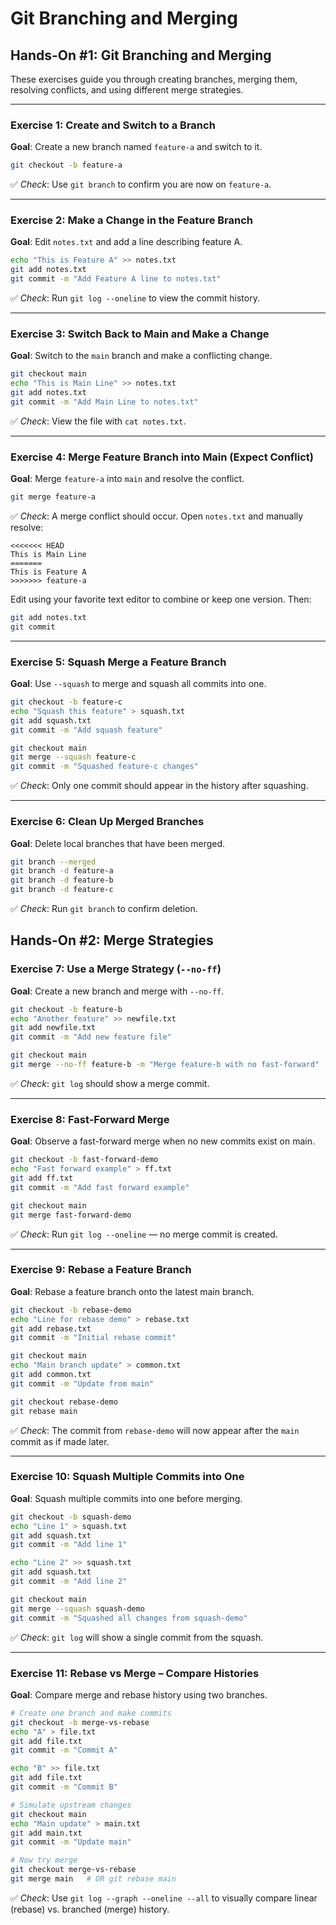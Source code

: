 # Git Branching and Merging

## Hands-On #1: Git Branching and Merging

These exercises guide you through creating branches, merging them, resolving conflicts, and using different merge strategies.

---

### Exercise 1: Create and Switch to a Branch

**Goal**: Create a new branch named `feature-a` and switch to it.

```bash
git checkout -b feature-a
```

✅ *Check*: Use `git branch` to confirm you are now on `feature-a`.

---

### Exercise 2: Make a Change in the Feature Branch

**Goal**: Edit `notes.txt` and add a line describing feature A.

```bash
echo "This is Feature A" >> notes.txt
git add notes.txt
git commit -m "Add Feature A line to notes.txt"
```

✅ *Check*: Run `git log --oneline` to view the commit history.

---

### Exercise 3: Switch Back to Main and Make a Change

**Goal**: Switch to the `main` branch and make a conflicting change.

```bash
git checkout main
echo "This is Main Line" >> notes.txt
git add notes.txt
git commit -m "Add Main Line to notes.txt"
```

✅ *Check*: View the file with `cat notes.txt`.

---

### Exercise 4: Merge Feature Branch into Main (Expect Conflict)

**Goal**: Merge `feature-a` into `main` and resolve the conflict.

```bash
git merge feature-a
```

✅ *Check*: A merge conflict should occur. Open `notes.txt` and manually resolve:

```
<<<<<<< HEAD
This is Main Line
=======
This is Feature A
>>>>>>> feature-a
```

Edit using your favorite text editor to combine or keep one version. Then:

```bash
git add notes.txt
git commit
```

---

### Exercise 5: Squash Merge a Feature Branch

**Goal**: Use `--squash` to merge and squash all commits into one.

```bash
git checkout -b feature-c
echo "Squash this feature" > squash.txt
git add squash.txt
git commit -m "Add squash feature"

git checkout main
git merge --squash feature-c
git commit -m "Squashed feature-c changes"
```

✅ *Check*: Only one commit should appear in the history after squashing.

---

### Exercise 6: Clean Up Merged Branches

**Goal**: Delete local branches that have been merged.

```bash
git branch --merged
git branch -d feature-a
git branch -d feature-b
git branch -d feature-c
```

✅ *Check*: Run `git branch` to confirm deletion.

## Hands-On #2: Merge Strategies

### Exercise 7: Use a Merge Strategy (`--no-ff`)

**Goal**: Create a new branch and merge with `--no-ff`.

```bash
git checkout -b feature-b
echo "Another feature" >> newfile.txt
git add newfile.txt
git commit -m "Add new feature file"

git checkout main
git merge --no-ff feature-b -m "Merge feature-b with no fast-forward"
```

✅ *Check*: `git log` should show a merge commit.

---

### Exercise 8: Fast-Forward Merge

**Goal**: Observe a fast-forward merge when no new commits exist on main.

```bash
git checkout -b fast-forward-demo
echo "Fast forward example" > ff.txt
git add ff.txt
git commit -m "Add fast forward example"

git checkout main
git merge fast-forward-demo
```

✅ *Check*: Run `git log --oneline` — no merge commit is created.

---

### Exercise 9: Rebase a Feature Branch

**Goal**: Rebase a feature branch onto the latest main branch.

```bash
git checkout -b rebase-demo
echo "Line for rebase demo" > rebase.txt
git add rebase.txt
git commit -m "Initial rebase commit"

git checkout main
echo "Main branch update" > common.txt
git add common.txt
git commit -m "Update from main"

git checkout rebase-demo
git rebase main
```

✅ *Check*: The commit from `rebase-demo` will now appear after the `main` commit as if made later.

---

### Exercise 10: Squash Multiple Commits into One

**Goal**: Squash multiple commits into one before merging.

```bash
git checkout -b squash-demo
echo "Line 1" > squash.txt
git add squash.txt
git commit -m "Add line 1"

echo "Line 2" >> squash.txt
git add squash.txt
git commit -m "Add line 2"

git checkout main
git merge --squash squash-demo
git commit -m "Squashed all changes from squash-demo"
```

✅ *Check*: `git log` will show a single commit from the squash.

---

### Exercise 11: Rebase vs Merge – Compare Histories

**Goal**: Compare merge and rebase history using two branches.

```bash
# Create one branch and make commits
git checkout -b merge-vs-rebase
echo "A" > file.txt
git add file.txt
git commit -m "Commit A"

echo "B" >> file.txt
git add file.txt
git commit -m "Commit B"

# Simulate upstream changes
git checkout main
echo "Main update" > main.txt
git add main.txt
git commit -m "Update main"

# Now try merge
git checkout merge-vs-rebase
git merge main   # OR git rebase main
```

✅ *Check*: Use `git log --graph --oneline --all` to visually compare linear (rebase) vs. branched (merge) history.

